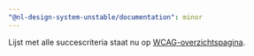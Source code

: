 ```yaml
---
"@nl-design-system-unstable/documentation": minor
---
```


Lijst met alle succescriteria staat nu op [WCAG-overzichtspagina](/wcag/).
